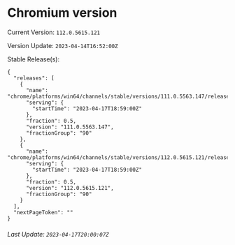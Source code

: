 # Chromium version

Current Version: `112.0.5615.121`

Version Update: `2023-04-14T16:52:00Z`

Stable Release(s):
```
{
  "releases": [
    {
      "name": "chrome/platforms/win64/channels/stable/versions/111.0.5563.147/releases/1681757940",
      "serving": {
        "startTime": "2023-04-17T18:59:00Z"
      },
      "fraction": 0.5,
      "version": "111.0.5563.147",
      "fractionGroup": "90"
    },
    {
      "name": "chrome/platforms/win64/channels/stable/versions/112.0.5615.121/releases/1681757940",
      "serving": {
        "startTime": "2023-04-17T18:59:00Z"
      },
      "fraction": 0.5,
      "version": "112.0.5615.121",
      "fractionGroup": "90"
    }
  ],
  "nextPageToken": ""
}
```

###### Last Update: `2023-04-17T20:00:07Z`
        